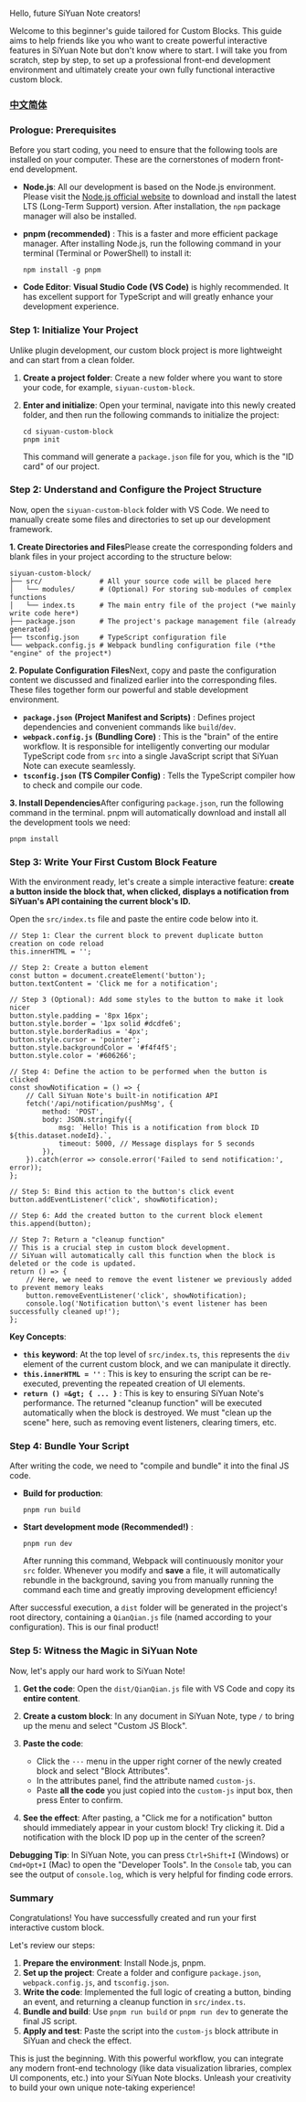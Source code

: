 Hello, future SiYuan Note creators!

Welcome to this beginner's guide tailored for Custom Blocks. This guide aims to help friends like you who want to create powerful interactive features in SiYuan Note but don't know where to start. I will take you from scratch, step by step, to set up a professional front-end development environment and ultimately create your own fully functional interactive custom block.

### [中文简体](https://github.com/lovexmm521/siyuan-custom-block-js/blob/main/README_zh_CN.md "null")

### Prologue: Prerequisites

Before you start coding, you need to ensure that the following tools are installed on your computer. These are the cornerstones of modern front-end development.

- **Node.js**: All our development is based on the Node.js environment. Please visit the [Node.js official website](https://nodejs.org/ "null") to download and install the latest LTS (Long-Term Support) version. After installation, the `npm` package manager will also be installed.
- **pnpm (recommended)** : This is a faster and more efficient package manager. After installing Node.js, run the following command in your terminal (Terminal or PowerShell) to install it:

  ```
  npm install -g pnpm

  ```
- **Code Editor**: **Visual Studio Code (VS Code)**  is highly recommended. It has excellent support for TypeScript and will greatly enhance your development experience.

### Step 1: Initialize Your Project

Unlike plugin development, our custom block project is more lightweight and can start from a clean folder.

1. **Create a project folder**: Create a new folder where you want to store your code, for example, `siyuan-custom-block`.
2. **Enter and initialize**: Open your terminal, navigate into this newly created folder, and then run the following commands to initialize the project:

    ```
    cd siyuan-custom-block
    pnpm init

    ```

   This command will generate a `package.json` file for you, which is the "ID card" of our project.

### Step 2: Understand and Configure the Project Structure

Now, open the `siyuan-custom-block` folder with VS Code. We need to manually create some files and directories to set up our development framework.

**1. Create Directories and Files**Please create the corresponding folders and blank files in your project according to the structure below:

```
siyuan-custom-block/
├── src/              # All your source code will be placed here
│   └── modules/      # (Optional) For storing sub-modules of complex functions
│   └── index.ts      # The main entry file of the project (*we mainly write code here*)
├── package.json      # The project's package management file (already generated)
├── tsconfig.json     # TypeScript configuration file
└── webpack.config.js # Webpack bundling configuration file (*the "engine" of the project*)

```

**2. Populate Configuration Files**Next, copy and paste the configuration content we discussed and finalized earlier into the corresponding files. These files together form our powerful and stable development environment.

- **`package.json`**  **(Project Manifest and Scripts)** : Defines project dependencies and convenient commands like `build`/`dev`.
- **`webpack.config.js`**  **(Bundling Core)** : This is the "brain" of the entire workflow. It is responsible for intelligently converting our modular TypeScript code from `src` into a single JavaScript script that SiYuan Note can execute seamlessly.
- **`tsconfig.json`**  **(TS Compiler Config)** : Tells the TypeScript compiler how to check and compile our code.

**3. Install Dependencies**After configuring `package.json`, run the following command in the terminal. pnpm will automatically download and install all the development tools we need:

```
pnpm install

```

### Step 3: Write Your First Custom Block Feature

With the environment ready, let's create a simple interactive feature: **create a button inside the block that, when clicked, displays a notification from SiYuan's API containing the current block's ID.**

Open the `src/index.ts` file and paste the entire code below into it.

```
// Step 1: Clear the current block to prevent duplicate button creation on code reload
this.innerHTML = '';

// Step 2: Create a button element
const button = document.createElement('button');
button.textContent = 'Click me for a notification';

// Step 3 (Optional): Add some styles to the button to make it look nicer
button.style.padding = '8px 16px';
button.style.border = '1px solid #dcdfe6';
button.style.borderRadius = '4px';
button.style.cursor = 'pointer';
button.style.backgroundColor = '#f4f4f5';
button.style.color = '#606266';

// Step 4: Define the action to be performed when the button is clicked
const showNotification = () => {
    // Call SiYuan Note's built-in notification API
    fetch('/api/notification/pushMsg', {
        method: 'POST',
        body: JSON.stringify({
            msg: `Hello! This is a notification from block ID ${this.dataset.nodeId}.`,
            timeout: 5000, // Message displays for 5 seconds
        }),
    }).catch(error => console.error('Failed to send notification:', error));
};

// Step 5: Bind this action to the button's click event
button.addEventListener('click', showNotification);

// Step 6: Add the created button to the current block element
this.append(button);

// Step 7: Return a "cleanup function"
// This is a crucial step in custom block development.
// SiYuan will automatically call this function when the block is deleted or the code is updated.
return () => {
    // Here, we need to remove the event listener we previously added to prevent memory leaks
    button.removeEventListener('click', showNotification);
    console.log('Notification button\'s event listener has been successfully cleaned up!');
};

```

**Key Concepts**:

- **`this`** **keyword**: At the top level of `src/index.ts`, `this` represents the `div` element of the current custom block, and we can manipulate it directly.
- **`this.innerHTML = ''`** : This is key to ensuring the script can be re-executed, preventing the repeated creation of UI elements.
- **`return () =&gt; { ... }`** : This is key to ensuring SiYuan Note's performance. The returned "cleanup function" will be executed automatically when the block is destroyed. We must "clean up the scene" here, such as removing event listeners, clearing timers, etc.

### Step 4: Bundle Your Script

After writing the code, we need to "compile and bundle" it into the final JS code.

- **Build for production**:

  ```
  pnpm run build

  ```
- **Start development mode (Recommended!)** :

  ```
  pnpm run dev

  ```

  After running this command, Webpack will continuously monitor your `src` folder. Whenever you modify and **save** a file, it will automatically rebundle in the background, saving you from manually running the command each time and greatly improving development efficiency!

After successful execution, a `dist` folder will be generated in the project's root directory, containing a `QianQian.js` file (named according to your configuration). This is our final product!

### Step 5: Witness the Magic in SiYuan Note

Now, let's apply our hard work to SiYuan Note!

1. **Get the code**: Open the `dist/QianQian.js` file with VS Code and copy its **entire content**.
2. **Create a custom block**: In any document in SiYuan Note, type `/` to bring up the menu and select "Custom JS Block".
3. **Paste the code**:

    - Click the `···` menu in the upper right corner of the newly created block and select "Block Attributes".
    - In the attributes panel, find the attribute named `custom-js`.
    - Paste **all the code** you just copied into the `custom-js` input box, then press Enter to confirm.
4. **See the effect**: After pasting, a "Click me for a notification" button should immediately appear in your custom block! Try clicking it. Did a notification with the block ID pop up in the center of the screen?

**Debugging Tip**: In SiYuan Note, you can press `Ctrl+Shift+I` (Windows) or `Cmd+Opt+I` (Mac) to open the "Developer Tools". In the `Console` tab, you can see the output of `console.log`, which is very helpful for finding code errors.

### Summary

Congratulations! You have successfully created and run your first interactive custom block.

Let's review our steps:

1. **Prepare the environment**: Install Node.js, pnpm.
2. **Set up the project**: Create a folder and configure `package.json`, `webpack.config.js`, and `tsconfig.json`.
3. **Write the code**: Implemented the full logic of creating a button, binding an event, and returning a cleanup function in `src/index.ts`.
4. **Bundle and build**: Use `pnpm run build` or `pnpm run dev` to generate the final JS script.
5. **Apply and test**: Paste the script into the `custom-js` block attribute in SiYuan and check the effect.


This is just the beginning. With this powerful workflow, you can integrate any modern front-end technology (like data visualization libraries, complex UI components, etc.) into your SiYuan Note blocks. Unleash your creativity to build your own unique note-taking experience!


